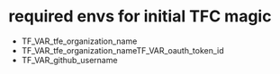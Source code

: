 # required envs for initial TFC magic


- TF_VAR_tfe_organization_name
- TF_VAR_tfe_organization_nameTF_VAR_oauth_token_id
- TF_VAR_github_username